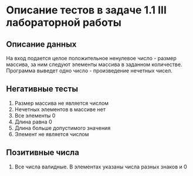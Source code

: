 # Описание тестов в задаче 1.1 III лабораторной работы
## Описание данных
На вход подается целое положительное ненулевое число - размер массива, за ним следуют элементы массива в заданном количестве. Программа выведет одно число - произведение нечетных чисел.
## Негативные тесты
1. Размер массива не является числом
2. Нечетных элементов в массиве нет
3. Все элементы 0
4. Длина равна 0
5. Длина больше допустимого значения
6. Элемент не является числом
## Позитивные числа
1. Все числа валидные. В элементах указаны числа разных знаков и 0

